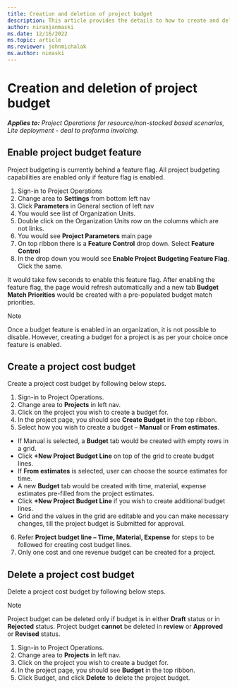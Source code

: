 ```yaml
---
title: Creation and deletion of project budget
description: This article provides the details to how to create and delete a project cost budget.
author: niranjanmaski
ms.date: 12/16/2022
ms.topic: article
ms.reviewer: johnmichalak
ms.author: nimaski
---
```


# Creation and deletion of project budget

_**Applies to:** Project Operations for resource/non-stocked based scenarios, Lite deployment - deal to proforma invoicing._

## Enable project budget feature

Project budgeting is currently behind a feature flag. All project budgeting capabilities are enabled only if feature flag is enabled.

  1.	Sign-in to Project Operations
  2.	Change area to **Settings** from bottom left nav
  3.	Click **Parameters** in General section of left nav
  4.	You would see list of Organization Units. 
  5.	Double click on the Organization Units row on the columns which are not links. 
  6.	You would see **Project Parameters** main page
  7.	On top ribbon there is a **Feature Control** drop down. Select **Feature Control**
  8.	In the drop down you would see **Enable Project Budgeting Feature Flag**. Click the same.
 
It would take few seconds to enable this feature flag. 
After enabling the feature flag, the page would refresh automatically and a new tab **Budget Match Priorities** would be created with a pre-populated budget match priorities.


> [!NOTE]
> Once a budget feature is enabled in an organization, it is not possible to disable. However, creating a budget for a project is as per your choice once feature is enabled.

## Create a project cost budget

Create a project cost budget by following below steps. 

  1.	Sign-in to Project Operations.
  2.	Change area to **Projects** in left nav. 
  3.	Click on the project you wish to create a budget for.  
  4.	In the project page, you should see **Create Budget** in the top ribbon.  
  5.	Select how you wish to create a budget – **Manual** or **From estimates**.
  
  - If Manual is selected, a **Budget** tab would be created with empty rows in a grid.
  - Click **+New Project Budget Line** on top of the grid to create budget lines.
  - If **From estimates** is selected, user can choose the source estimates for time.
  - A new **Budget** tab would be created with time, material, expense estimates pre-filled from the project estimates.
  - Click **+New Project Budget Line** if you wish to create additional budget lines.
  - Grid and the values in the grid are editable and you can make necessary changes, till the project budget is Submitted for approval.
    
  6.	Refer **Project budget line – Time, Material, Expense** for steps to be followed for creating cost budget lines.  
  7.	Only one cost and one revenue budget can be created for a project.

## Delete a project cost budget

Delete a project cost budget by following below steps. 

> [!NOTE]
> Project budget can be deleted only if budget is in either **Draft** status or in **Rejected** status. Project budget **cannot** be deleted in **review** or **Approved** or **Revised** status.

  1.	Sign-in to Project Operations.
  2.	Change area to **Projects** in left nav.
  3.	Click on the project you wish to create a budget for.
  4.	In the project page, you should see **Budget** in the top ribbon. 
  5.	Click Budget, and click **Delete** to delete the project budget.
  
  
  
